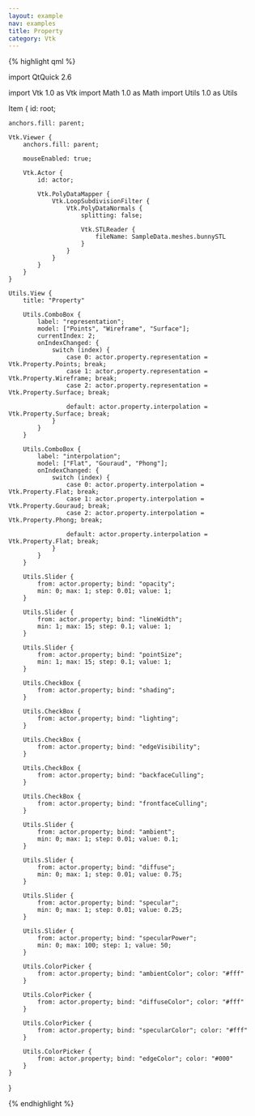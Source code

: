 ```yaml
---
layout: example
nav: examples
title: Property
category: Vtk
---
```

{% highlight qml %}

import QtQuick 2.6

import Vtk 1.0 as Vtk
import Math 1.0 as Math
import Utils 1.0 as Utils

Item {
    id: root;

    anchors.fill: parent;

    Vtk.Viewer {
        anchors.fill: parent;

        mouseEnabled: true;

        Vtk.Actor {
            id: actor;

            Vtk.PolyDataMapper {
                Vtk.LoopSubdivisionFilter {
                    Vtk.PolyDataNormals {
                        splitting: false;

                        Vtk.STLReader {
                            fileName: SampleData.meshes.bunnySTL
                        }
                    }
                }
            }
        }
    }

    Utils.View {
        title: "Property"

        Utils.ComboBox {
            label: "representation";
            model: ["Points", "Wireframe", "Surface"];
            currentIndex: 2;
            onIndexChanged: {
                switch (index) {
                    case 0: actor.property.representation = Vtk.Property.Points; break;
                    case 1: actor.property.representation = Vtk.Property.Wireframe; break;
                    case 2: actor.property.representation = Vtk.Property.Surface; break;

                    default: actor.property.interpolation = Vtk.Property.Surface; break;
                }
            }
        }

        Utils.ComboBox {
            label: "interpolation";
            model: ["Flat", "Gouraud", "Phong"];
            onIndexChanged: {
                switch (index) {
                    case 0: actor.property.interpolation = Vtk.Property.Flat; break;
                    case 1: actor.property.interpolation = Vtk.Property.Gouraud; break;
                    case 2: actor.property.interpolation = Vtk.Property.Phong; break;

                    default: actor.property.interpolation = Vtk.Property.Flat; break;
                }
            }
        }

        Utils.Slider {
            from: actor.property; bind: "opacity";
            min: 0; max: 1; step: 0.01; value: 1;
        }

        Utils.Slider {
            from: actor.property; bind: "lineWidth";
            min: 1; max: 15; step: 0.1; value: 1;
        }

        Utils.Slider {
            from: actor.property; bind: "pointSize";
            min: 1; max: 15; step: 0.1; value: 1;
        }

        Utils.CheckBox {
            from: actor.property; bind: "shading";
        }

        Utils.CheckBox {
            from: actor.property; bind: "lighting";
        }

        Utils.CheckBox {
            from: actor.property; bind: "edgeVisibility";
        }

        Utils.CheckBox {
            from: actor.property; bind: "backfaceCulling";
        }

        Utils.CheckBox {
            from: actor.property; bind: "frontfaceCulling";
        }

        Utils.Slider {
            from: actor.property; bind: "ambient";
            min: 0; max: 1; step: 0.01; value: 0.1;
        }

        Utils.Slider {
            from: actor.property; bind: "diffuse";
            min: 0; max: 1; step: 0.01; value: 0.75;
        }

        Utils.Slider {
            from: actor.property; bind: "specular";
            min: 0; max: 1; step: 0.01; value: 0.25;
        }

        Utils.Slider {
            from: actor.property; bind: "specularPower";
            min: 0; max: 100; step: 1; value: 50;
        }

        Utils.ColorPicker {
            from: actor.property; bind: "ambientColor"; color: "#fff"
        }

        Utils.ColorPicker {
            from: actor.property; bind: "diffuseColor"; color: "#fff"
        }

        Utils.ColorPicker {
            from: actor.property; bind: "specularColor"; color: "#fff"
        }

        Utils.ColorPicker {
            from: actor.property; bind: "edgeColor"; color: "#000"
        }
    }
}

{% endhighlight %}
